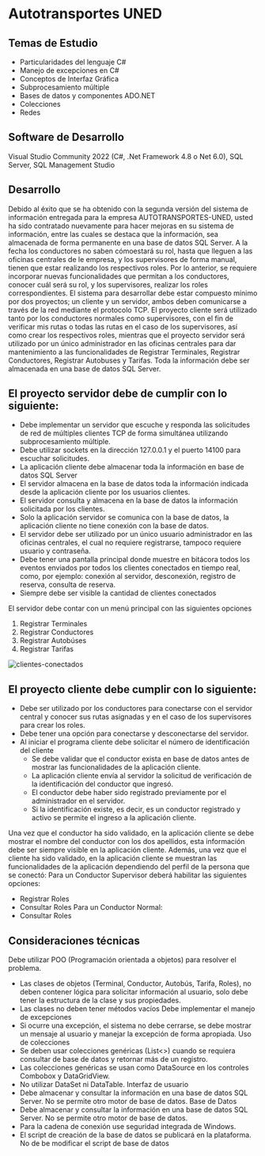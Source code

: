 # Autotransportes UNED #
## Temas de Estudio ##
* Particularidades del lenguaje C#
* Manejo de excepciones en C#
* Conceptos de Interfaz Gráfica
* Subprocesamiento múltiple
* Bases de datos y componentes ADO.NET
* Colecciones
* Redes
## Software de Desarrollo ##
Visual Studio Community 2022 (C#, .Net Framework 4.8 o Net 6.0), SQL Server, SQL Management Studio
## Desarrollo ##
Debido al éxito que se ha obtenido con la segunda versión del sistema de información entregada para la empresa AUTOTRANSPORTES-UNED, usted ha sido contratado nuevamente para hacer mejoras en su sistema de información, entre las cuales se destaca que la información, sea almacenada de forma permanente en una base de datos SQL Server. A la fecha los conductores no saben cómoestará su rol, hasta que lleguen a las oficinas centrales de le empresa, y los supervisores de forma manual, tienen que estar realizando los respectivos roles. 
Por lo anterior, se requiere incorporar nuevas funcionalidades que permitan a los conductores, conocer cuál será su rol, y los supervisores, realizar los roles correspondientes.
El sistema para desarrollar debe estar compuesto mínimo por dos proyectos; un cliente y un servidor, ambos deben comunicarse a través de la red mediante el protocolo TCP. 
El proyecto cliente será utilizado tanto por los conductores normales como supervisores, con el fin de verificar mis rutas o todas las rutas en el caso de los supervisores, así como crear los respectivos roles, mientras que el proyecto servidor será utilizado por un único administrador en las oficinas centrales para dar mantenimiento a las funcionalidades de Registrar Terminales, Registrar Conductores, Registrar Autobuses y Tarifas. Toda la información debe ser almacenada en una base de datos SQL Server.


## El proyecto servidor debe de cumplir con lo siguiente: ##
- Debe implementar un servidor que escuche y responda las solicitudes de red de múltiples clientes
TCP de forma simultánea utilizando subprocesamiento múltiple.
- Debe utilizar sockets en la dirección 127.0.0.1 y el puerto 14100 para escuchar solicitudes.
- La aplicación cliente debe almacenar toda la información en base de datos SQL Server
- El servidor almacena en la base de datos toda la información indicada desde la aplicación cliente
por los usuarios clientes.
- El servidor consulta y almacena en la base de datos la información solicitada por los clientes.
- Solo la aplicación servidor se comunica con la base de datos, la aplicación cliente no tiene
conexión con la base de datos.
- El servidor debe ser utilizado por un único usuario administrador en las oficinas centrales, el cual
no requiere registrarse, tampoco requiere usuario y contraseña.
- Debe tener una pantalla principal donde muestre en bitácora todos los eventos enviados por
todos los clientes conectados en tiempo real, como, por ejemplo: conexión al servidor,
desconexión, registro de reserva, consulta de reserva.
- Siempre debe ser visible la cantidad de clientes conectados
  
El servidor debe contar con un menú principal con las siguientes opciones
1. Registrar Terminales
2. Registrar Conductores
3. Registrar Autobúses
4. Registrar Tarifas

![clientes-conectados](https://github.com/josuecross/dotnet-autotransportes-UNED/assets/85675115/a6ac1956-69dc-4b16-873e-f896e5f9d214)


## El proyecto cliente debe cumplir con lo siguiente: ##
- Debe ser utilizado por los conductores para conectarse con el servidor central y conocer sus rutas asignadas y en el caso de los supervisores para crear los roles.
- Debe tener una opción para conectarse y desconectarse del servidor.
- Al iniciar el programa cliente debe solicitar el número de identificación del cliente
  * Se debe validar que el conductor exista en base de datos antes de mostrar las funcionalidades de la aplicación cliente.
  * La aplicación cliente envía al servidor la solicitud de verificación de la identificación del conductor que ingresó.
  * El conductor debe haber sido registrado previamente por el administrador en el servidor.
  * Si la identificación existe, es decir, es un conductor registrado y activo se permite el ingreso a la aplicación cliente.

Una vez que el conductor ha sido validado, en la aplicación cliente se debe mostrar el nombre del conductor con los dos apellidos, esta información debe ser siempre visible en la aplicación cliente. Además, una vez que el cliente ha sido validado, en la aplicación cliente se muestran las funcionalidades de la aplicación dependiendo del perfil de la persona que se conectó:
Para un Conductor Supervisor deberá habilitar las siguientes opciones:
- Registrar Roles
- Consultar Roles
Para un Conductor Normal:
- Consultar Roles

## Consideraciones técnicas ##
Debe utilizar POO (Programación orientada a objetos) para resolver el problema.
- Las clases de objetos (Terminal, Conductor, Autobús, Tarifa, Roles), no deben contener lógica
para solicitar información al usuario, solo debe tener la estructura de la clase y sus propiedades.
- Las clases no deben tener métodos vacíos
Debe implementar el manejo de excepciones
- Si ocurre una excepción, el sistema no debe cerrarse, se debe mostrar un mensaje al usuario y
manejar la excepción de forma apropiada.
Uso de colecciones
- Se deben usar colecciones genéricas (List<>) cuando se requiera consultar de base de datos y
retornar más de un registro.
- Las colecciones genéricas se usan como DataSource en los controles Combobox y
DataGridView.
- No utilizar DataSet ni DataTable.
Interfaz de usuario
- Debe almacenar y consultar la información en una base de datos SQL Server. No se permite otro
motor de base de datos.
Base de Datos
- Debe almacenar y consultar la información en una base de datos SQL Server. No se permite otro
motor de base de datos.
- Para la cadena de conexión use seguridad integrada de Windows.
- El script de creación de la base de datos se publicará en la plataforma. No de be modificar
el script de base de datos
